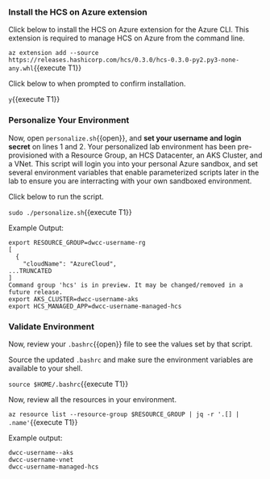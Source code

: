 ### Install the HCS on Azure extension

Click below to install the HCS on Azure extension for the Azure CLI.
This extension is required to manage HCS on Azure from the command line.

`az extension add --source https://releases.hashicorp.com/hcs/0.3.0/hcs-0.3.0-py2.py3-none-any.whl`{{execute T1}}

Click below to when prompted to confirm installation.

`y`{{execute T1}}

### Personalize Your Environment

Now, open `personalize.sh`{{open}}, and **set your username and login secret**
on lines 1 and 2. Your personalized lab environment has been
pre-provisioned with a Resource Group, an HCS Datacenter, an
AKS Cluster, and a VNet. This script will login you into your
personal Azure sandbox, and set several environment variables
that enable parameterized scripts later in the lab to ensure you are
interracting with your own sandboxed environment.

Click below to run the script.

`sudo ./personalize.sh`{{execute T1}}

Example Output:

```shell-session
export RESOURCE_GROUP=dwcc-username-rg
[
  {
    "cloudName": "AzureCloud",
...TRUNCATED
]
Command group 'hcs' is in preview. It may be changed/removed in a future release.
export AKS_CLUSTER=dwcc-username-aks
export HCS_MANAGED_APP=dwcc-username-managed-hcs
```

### Validate Environment

Now, review your `.bashrc`{{open}} file to see
the values set by that script.

Source the updated `.bashrc` and make sure the
environment variables are available to your shell.

`source $HOME/.bashrc`{{execute T1}}

Now, review all the resources in your environment.

`az resource list --resource-group $RESOURCE_GROUP | jq -r '.[] | .name'`{{execute T1}}

Example output:

```shell-session
dwcc-username--aks
dwcc-username-vnet
dwcc-username-managed-hcs
```
